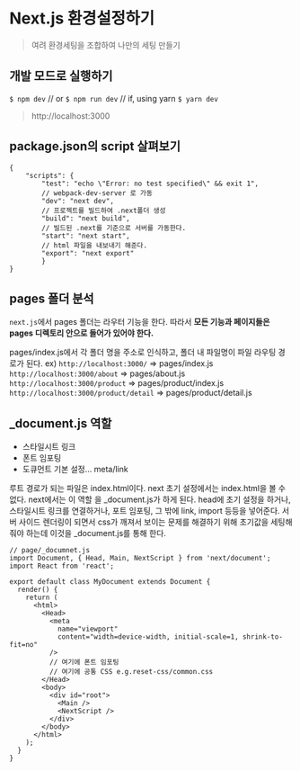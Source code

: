 # Next.js 환경설정하기
> 여려 환경세팅을 조합하여 나만의 세팅 만들기

## 개발 모드로 실행하기
`$ npm dev`
// or
`$ npm run dev`
// if, using yarn
`$ yarn dev`

> http://localhost:3000

## package.json의 script 살펴보기
```
{
	"scripts": {
    	"test": "echo \"Error: no test specified\" && exit 1",
	    // webpack-dev-server 로 가동
	    "dev": "next dev",
	    // 프로젝트를 빌드하여 .next폴더 생성
	    "build": "next build",
	    // 빌드된 .next를 기준으로 서버를 가동한다.
	    "start": "next start",
	    // html 파일을 내보내기 해준다.
	    "export": "next export"
        }
}
```

## pages 폴더 분석
`next.js`에서 pages 폴더는 라우터 기능을 한다. 따라서 **모든 기능과 페이지들은 pages 디렉토리 안으로 들어가 있어야 한다.**


pages/index.js에서 각 폴더 명을 주소로 인식하고, 폴더 내 파일명이 파일 라우팅 경로가 된다.
ex)
`http://localhost:3000/` => pages/index.js
`http://localhost:3000/about` => pages/about.js
`http://localhost:3000/product` => pages/product/index.js
`http://localhost:3000/product/detail` => pages/product/detail.js

## _document.js 역할
- 스타일시트 링크
- 폰트 임포팅
- 도큐먼트 기본 설정... meta/link

루트 경로가 되는 파일은 index.html이다. next 초기 설정에서는 index.html을 볼 수 없다. next에서는 이 역할 을 _document.js가 하게 된다. head에 초기 설정을 하거나, 스타일시트 링크를 연결하거나, 포트 임포팅, 그 밖에 link, import 등등을 넣어준다. 서버 사이드 렌더링이 되면서 css가 깨져서 보이는 문제를 해결하기 위해 초기값을 세팅해줘야 하는데 이것을 _document.js를 통해 한다.

```
// page/_documnet.js
import Document, { Head, Main, NextScript } from 'next/document';
import React from 'react';

export default class MyDocument extends Document {
  render() {
    return (
      <html>
        <Head>
          <meta
            name="viewport"
            content="width=device-width, initial-scale=1, shrink-to-fit=no"
          />
          // 여기에 폰트 임포팅
          // 여기에 공통 CSS e.g.reset-css/common.css
        </Head>
        <body>
          <div id="root">
            <Main />
            <NextScript />
          </div>
        </body>
      </html>
    );
  }
}
```